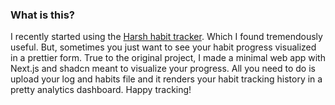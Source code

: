 ### What is this?
I recently started using the [Harsh habit tracker](https://github.com/wakatara/harsh). Which I found tremendously useful. But, sometimes you just want to see your habit progress visualized in a prettier form. True to the original project, I made a minimal web app with Next.js and shadcn meant to visualize your progress. All you need to do is upload your log and habits file and it renders your habit tracking history in a pretty analytics dashboard. Happy tracking!
